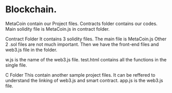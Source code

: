 # Blockchain.

MetaCoin contain our Project files.
Contracts folder contains our codes. 
Main solidity file is MetaCoin.js in contract folder.

Contract Folder
It contains 3 solidity files. The main file is MetaCoin.js
Other 2 .sol files are not much important.
Then we have the front-end files and web3.js file in the folder.

w.js is the name of the web3.js file.
test.html contains all the functions in the single file.

C Folder
This contain another sample project files. 
It can be reffered to understand the linking of web3.js and smart contract.
app.js is the web3.js file.

